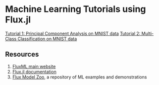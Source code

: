 # Machine Learning Tutorials using Flux.jl 

[Tutorial 1: Principal Component Analysis on MNIST data](https://nbviewer.jupyter.org/github/kalyaninagaraj/ML-Tutorials-Using-FluxML/blob/main/MNIST%20TUTORIAL%201%20-%20Principal%20Component%20Analysis%20on%20MNIST%20data.ipynb) 
[Tutorial 2: Multi-Class Classification on MNIST data](https://nbviewer.jupyter.org/github/kalyaninagaraj/ML-Tutorials-Using-FluxML/blob/main/MNIST%20TUTORIAL%202-%20Multi-Class%20Classification%20Using%20Flux.jl.ipynb)

## Resources
1. [FluxML main website](https://fluxml.ai/)
2. [Flux.jl documentation](https://fluxml.ai/Flux.jl/stable/)
3. [Flux Model Zoo](https://github.com/FluxML/model-zoo), a repository of ML examples and demonstrations
